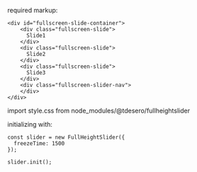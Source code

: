 required markup:

```
<div id="fullscreen-slide-container">
    <div class="fullscreen-slide">
      Slide1
    </div>
    <div class="fullscreen-slide">
      Slide2
    </div>
    <div class="fullscreen-slide">
      Slide3
    </div>
    <div class="fullscreen-slider-nav">
    </div>
</div>
```
import style.css from node_modules/@tdesero/fullheightslider

initializing with:

```
const slider = new FullHeightSlider({
  freezeTime: 1500
});

slider.init();
```